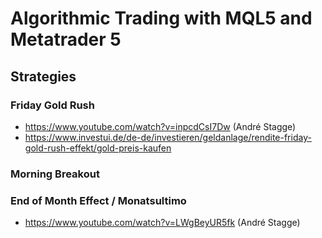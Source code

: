 # Algorithmic Trading with MQL5 and Metatrader 5

## Strategies
### Friday Gold Rush
- https://www.youtube.com/watch?v=inpcdCsI7Dw (André Stagge)
- https://www.investui.de/de-de/investieren/geldanlage/rendite-friday-gold-rush-effekt/gold-preis-kaufen

### Morning Breakout

### End of Month Effect / Monatsultimo
- https://www.youtube.com/watch?v=LWgBeyUR5fk (André Stagge)
